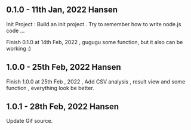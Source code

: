 ## 0.1.0 - 11th Jan, 2022 Hansen
Init Project : Build an init project . Try to remember how to write node.js code ...

Finish 0.1.0 at 14th Feb, 2022 , gugugu some function, but it also can be working :)

## 1.0.0 - 25th Feb, 2022 Hansen
Finish 1.0.0 at 25th Feb , 2022 , Add CSV analysis , result view and some function , everything look be better.

## 1.0.1 - 28th Feb, 2022 Hansen
Update Gif source.